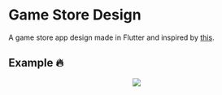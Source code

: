 # Game Store Design
A game store app design made in Flutter and inspired by <a href="https://dribbble.com/shots/11233352-Tech-e-commerce-App">this</a>.

## Example 🔥
<p align="center">
  <img src="https://github.com/georgiani/GameStoreDesign/blob/master/screens/example.gif">
</p>
